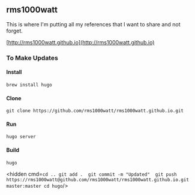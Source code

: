 ## rms1000watt

This is where I'm putting all my references that I want to share and not forget. 

[http://rms1000watt.github.io](http://rms1000watt.github.io)

### To Make Updates

#### Install

```
brew install hugo
```

#### Clone

```
git clone https://github.com/rms1000watt/rms1000watt.github.io.git
```

#### Run

```
hugo server
```

#### Build

```
hugo
```

<hidden cmd=`
cd ..
git add . 
git commit -m "Updated" 
git push https://rms1000watt@github.com/rms1000watt/rms1000watt.github.io.git master:master
cd hugo
`/>